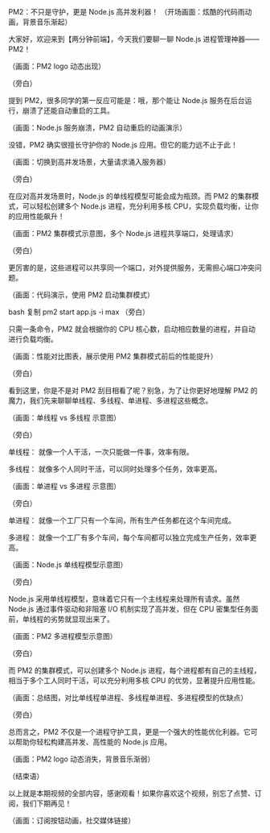 PM2：不只是守护，更是 Node.js 高并发利器！
（开场画面：炫酷的代码雨动画，背景音乐渐起）

大家好，欢迎来到【两分钟前端】，今天我们要聊一聊 Node.js 进程管理神器——PM2！

（画面：PM2 logo 动态出现）

（旁白）

提到 PM2，很多同学的第一反应可能是：哦，那个能让 Node.js 服务在后台运行，崩溃了还能自动重启的工具。

（画面：Node.js 服务崩溃，PM2 自动重启的动画演示）

没错，PM2 确实很擅长守护你的 Node.js 应用。但它的能力远不止于此！

（画面：切换到高并发场景，大量请求涌入服务器）

（旁白）

在应对高并发场景时，Node.js 的单线程模型可能会成为瓶颈。而 PM2 的集群模式，可以轻松创建多个 Node.js 进程，充分利用多核 CPU，实现负载均衡，让你的应用性能飙升！

（画面：PM2 集群模式示意图，多个 Node.js 进程共享端口，处理请求）

（旁白）

更厉害的是，这些进程可以共享同一个端口，对外提供服务，无需担心端口冲突问题。

（画面：代码演示，使用 PM2 启动集群模式）

bash
复制
pm2 start app.js -i max
（旁白）

只需一条命令，PM2 就会根据你的 CPU 核心数，启动相应数量的进程，并自动进行负载均衡。

（画面：性能对比图表，展示使用 PM2 集群模式前后的性能提升）

（旁白）

看到这里，你是不是对 PM2 刮目相看了呢？别急，为了让你更好地理解 PM2 的魔力，我们先来聊聊单线程、多线程、单进程、多进程这些概念。

（画面：单线程 vs 多线程 示意图）

（旁白）

单线程： 就像一个人干活，一次只能做一件事，效率有限。

多线程： 就像多个人同时干活，可以同时处理多个任务，效率更高。

（画面：单进程 vs 多进程 示意图）

（旁白）

单进程： 就像一个工厂只有一个车间，所有生产任务都在这个车间完成。

多进程： 就像一个工厂有多个车间，每个车间都可以独立完成生产任务，效率更高。

（画面：Node.js 单线程模型示意图）

（旁白）

Node.js 采用单线程模型，意味着它只有一个主线程来处理所有请求。虽然 Node.js 通过事件驱动和非阻塞 I/O 机制实现了高并发，但在 CPU 密集型任务面前，单线程的劣势就显现出来了。

（画面：PM2 多进程模型示意图）

（旁白）

而 PM2 的集群模式，可以创建多个 Node.js 进程，每个进程都有自己的主线程，相当于多个工人同时干活，可以充分利用多核 CPU 的优势，显著提升应用性能。

（画面：总结图，对比单线程单进程、多线程单进程、多进程模型的优缺点）

（旁白）

总而言之，PM2 不仅是一个进程守护工具，更是一个强大的性能优化利器。它可以帮助你轻松构建高并发、高性能的 Node.js 应用。

（画面：PM2 logo 动态消失，背景音乐渐弱）

（结束语）

以上就是本期视频的全部内容，感谢观看！如果你喜欢这个视频，别忘了点赞、订阅，我们下期再见！

（画面：订阅按钮动画，社交媒体链接）
